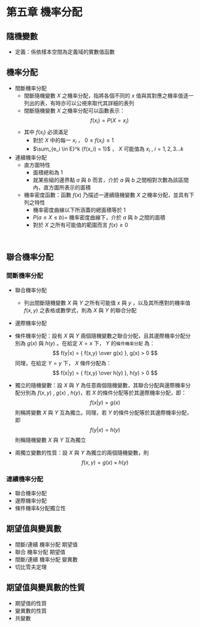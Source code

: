 # 第五章 機率分配

## 隨機變數
* 定義：係依樣本空間為定義域的實數值函數
## 機率分配
* 間斷機率分配
    * 間斷隨機變數 $X$ 之機率分配，指將各個不同的 $x$ 值與其對應之機率值逐一列出的表，有時亦可以公視來取代其詳細的表列
    * 間斷隨機變數 $X$ 之機率分配可以函數表示：
    $$ f(x_i) = P(X = x_i) $$
    * 其中 $f(x_i)$ 必須滿足
        * 對於 $X$ 中的每一 $x_i$ ， $0 \leq f(x_i) \leq 1$
        * $\sum_{e_i \in E}^k {f(x_i) = 1}$ ， $X$ 可能值為 $x_i$ , $i=1,2,3...k$
* 連續機率分配
    * 直方圖特性
        * 面積總和為 1
        * 就某些組的邊界點 $a$ 與 $b$ 而言，介於 $a$ 與 $b$ 之間相對次數為該區間內，直方圖所表示的面積
    * 機率密度函數：函數 $f(x)$ 乃描述一連續隨機變數 $X$ 之機率分配，並具有下列之特性
        * 機率密度曲線以下所涵蓋的總面積等於 1
        * $P(a \leq X \leq b) =$ 機率密度曲線下，介於 $a$ 與 $b$ 之間的面積
        * 對於 $X$ 之所有可能值的範圍而言 $f(x) \geq 0$

<br>

## 聯合機率分配
### 間斷機率分配
* 聯合機率分配
    * 列出間斷隨機變數 $X$ 與 $Y$ 之所有可能值 $x$ 與 $y$ ，以及其所應對的機率值 $f(x,y)$ 之表格或數學式，則為 $X$ 與 $Y$ 的聯合分配
* 邊際機率分配
* 條件機率分配：設有 $X$ 與 $Y$ 兩個隨機變數之聯合分配，且其邊際機率分配分別為 $g(x)$  與 $h(y)$ 。在給定 $X = x$ 下， $Y$ 的`條件機率分配` 為：
$$ f(y|x) = { f(x,y) \over g(x) }, g(x) > 0 $$ 
同理，在給定 $Y = y$ 下， $X$ 條件分配為：
$$ f(x|y) = { f(x,y) \over h(y) }, h(y) > 0 $$ 

* 獨立的隨機變數：設 $X$ 與 $Y$ 為任意兩個隨機變數，其聯合分配與邊際機率分配分別為 $f(x,y)$ , $g(x)$ , $h(y)$，若 $X$ 的條件分配等於其邊際機率分配，即：
$$ f(x|y) = g(x) $$ 
則稱將變數 $X$ 與 $Y$ 互為獨立。同理，若 $Y$ 的條件分配等於其邊際機率分配，即
$$ f(y|x) = h(y) $$ 
則稱隨機變數 $X$ 與 $Y$ 互為獨立

* 兩獨立變數的性質：設 $X$ 與 $Y$ 為獨立的兩個隨機變數，則
$$ f(x,y) = g(x) \times h(y) $$ 


### 連續機率分配
* 聯合機率分配
* 邊際機率分配
* 條件機率&分配獨立性

## 期望值與變異數
* 間斷/連續 機率分配 期望值
* 聯合 機率分配 期望值
* 間斷/連續 機率分配 變異數
* 切比雪夫定理

## 期望值與變異數的性質
* 期望值的性質
* 變異數的性質
* 共變數